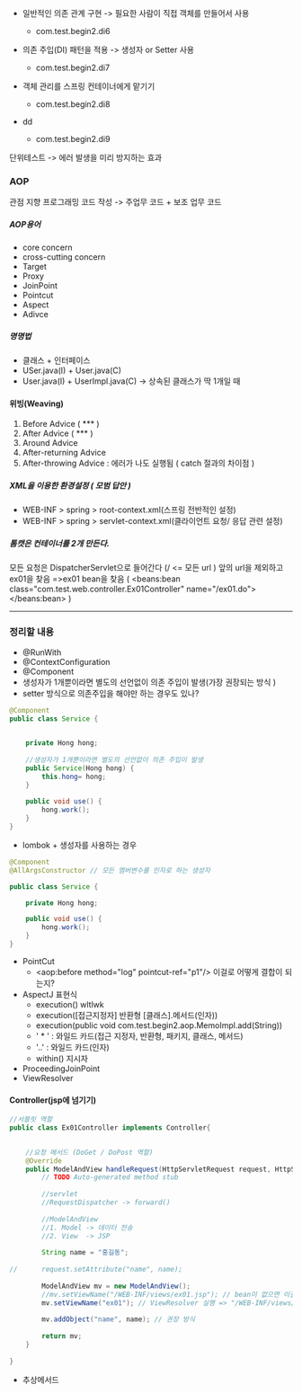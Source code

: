 - 일반적인 의존 관계 구현 -> 필요한 사람이 직접 객체를 만들어서 사용
	- com.test.begin2.di6
- 의존 주입(DI) 패턴을 적용 -> 생성자 or Setter 사용 
	- com.test.begin2.di7

- 객체 관리를 스프링 컨테이너에게 맡기기 
	- com.test.begin2.di8
- dd
	- com.test.begin2.di9


단위테스트 -> 에러 발생을 미리 방지하는 효과



### AOP
관점 지향 프로그래밍
코드 작성 -> 주업무 코드 + 보조 업무 코드 

##### AOP용어
- core concern
- cross-cutting concern
- Target
- Proxy
- JoinPoint
- Pointcut
- Aspect
- Adivce


##### 명명법
- 클래스 + 인터페이스
- USer.java(I) + User.java(C)
- User.java(I) + UserImpl.java(C) -> 상속된 클래스가 딱 1개일 때 


#### 위빙(Weaving)
1. Before Advice ( *** )
2. After Advice ( *** )
3. Around Advice
4. After-returning Advice
5. After-throwing Advice : 에러가 나도 실행됨 ( catch 절과의 차이점 )

##### XML을 이용한 환경설정 ( 모범 답안 )
- WEB-INF > spring > root-context.xml(스프링 전반적인 설정)
- WEB-INF > spring > servlet-context.xml(클라이언트 요청/ 응답 관련 설정)

##### 톰캣은 컨테이너를 2개 만든다.
모든 요청은 DispatcherServlet으로 들어간다 (/ <= 모든 url )
앞의 url을 제외하고 ex01을 찾음 
=>ex01 bean을 찾음 ( <beans:bean class="com.test.web.controller.Ex01Controller" name="/ex01.do"></beans:bean> )







---
### 정리할 내용
- @RunWith
- @ContextConfiguration
- @Component
- 생성자가 1개뿐이라면 별도의 선언없이 의존 주입이 발생(가장 권장되는 방식 )
- setter 방식으로 의존주입을 해야만 하는 경우도 있나? 
```java
@Component
public class Service {

	
	private Hong hong;
	
	//생성자가 1개뿐이라면 별도의 선언없이 의존 주입이 발생 
	public Service(Hong hong) {
		this.hong= hong;
	}
	
	public void use() {
		hong.work();
	}
}
```

- lombok + 생성자를 사용하는 경우
```java
@Component
@AllArgsConstructor // 모든 멤버변수를 인자로 하는 생성자 

public class Service {

	private Hong hong;

	public void use() {
		hong.work();
	}
}
```


- PointCut
	- <aop:before method="log" pointcut-ref="p1"/> 이걸로 어떻게 결합이 되는지? 
- AspectJ 표현식 
	- execution() wltlwk
	- execution([접근지정자] 반환형 [클래스].메서드(인자))
	- execution(public void com.test.begin2.aop.MemoImpl.add(String))
	- ' * ' : 와일드 카드(접근 지정자, 반환형, 패키지, 클래스, 메서드)
	- '..' : 와일드 카드(인자)
	- within() 지시자 
- ProceedingJoinPoint
- ViewResolver
#### Controller(jsp에 넘기기)
```java
//서블릿 역할
public class Ex01Controller implements Controller{

	
	//요청 메서드 (DoGet / DoPost 역할)
	@Override
	public ModelAndView handleRequest(HttpServletRequest request, HttpServletResponse response) throws Exception {
		// TODO Auto-generated method stub
		
		//servlet
		//RequestDispatcher -> forward()
		
		//ModelAndView
		//1. Model -> 데이터 전송
		//2. View  -> JSP
		
		String name = "홍길동";
		
//		request.setAttribute("name", name);
		
		ModelAndView mv = new ModelAndView();
		//mv.setViewName("/WEB-INF/views/ex01.jsp"); // bean이 없으면 이걸 사용 
		mv.setViewName("ex01"); // ViewResolver 실행 => "/WEB-INF/views/" + "ex01" + ".jsp"
		
		mv.addObject("name", name); // 권장 방식 
		
		return mv;
	}
	
}

```





- 추상메서드
